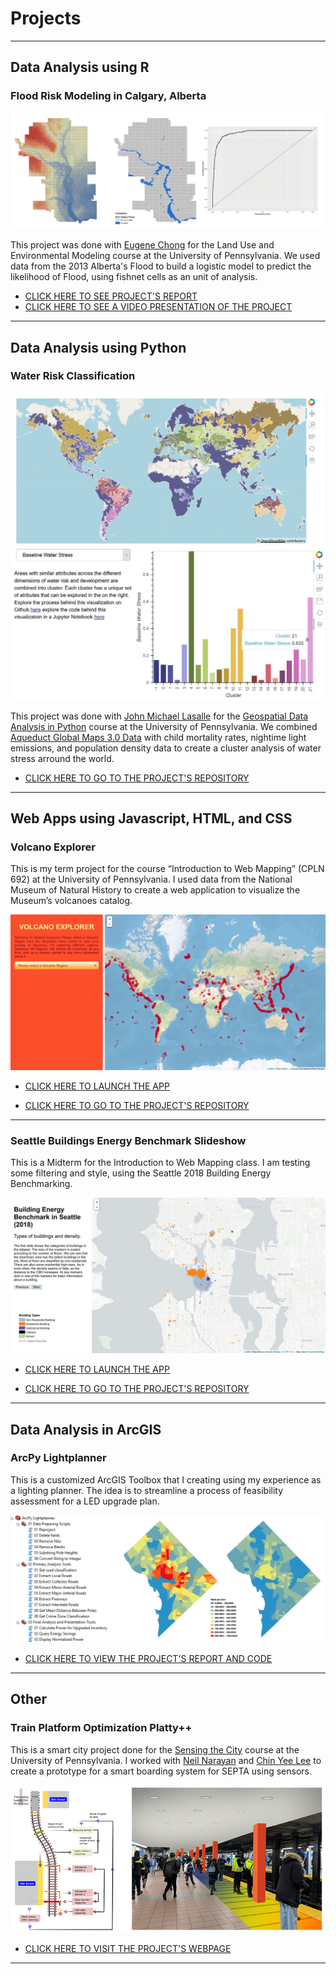 # Projects

---

## Data Analysis using R

### Flood Risk Modeling in Calgary, Alberta

<img src="images/flood_calgary.png?raw=true"/>

This project was done with [Eugene Chong](https://e-chong.github.io/ "Eugene") for the Land Use and Environmental Modeling course at the University of Pennsylvania. We used data from the 2013 Alberta's Flood to build a logistic model to predict the likelihood of Flood, using fishnet cells as an unit of analysis.

- [CLICK HERE TO SEE PROJECT'S REPORT](https://issuu.com/leonardoharth2018/docs/midterm_report "Flood modeling report")
- [CLICK HERE TO SEE A VIDEO PRESENTATION OF THE PROJECT](https://www.youtube.com/watch?v=VX-656yVWb8 "Flood modeling video")

---

## Data Analysis using Python

### Water Risk Classification

<img src="images/water_stress.JPG?raw=true"/>

This project was done with [John Michael Lasalle](https://www.linkedin.com/in/johnmichaellasalle/ "John Michael") for the [Geospatial Data Analysis in Python](https://github.com/MUSA-620-fall-2019 "MUSA 620") course at the University of Pennsylvania. We combined [Aqueduct Global Maps 3.0 Data](https://www.wri.org/resources/data-sets/aqueduct-global-maps-30-data "Aqueduct Maps") with child mortality rates, nightime light emissions, and population density data to create a cluster analysis of water stress arround the world.

- [CLICK HERE TO GO TO THE PROJECT'S REPOSITORY](https://github.com/leonardoharth/water-risk-classification "Water stress")

---

## Web Apps using Javascript, HTML, and CSS

### Volcano Explorer

This is my term project for the course “Introduction to Web Mapping” (CPLN 692) at the University of Pennsylvania. I used data from the National Museum of Natural History to create a web application to visualize the Museum’s volcanoes catalog.

<img src="images/Volcano_xp_thumb.JPG?raw=true"/>

- [CLICK HERE TO LAUNCH THE APP](https://leonardoharth.github.io/Harth_Leo_Javascript_Final/ "Volcano Explorer")

- [CLICK HERE TO GO TO THE PROJECT'S REPOSITORY](https://github.com/leonardoharth/Harth_Leo_Javascript_Final/ "Volcano Explorer Repo")

---

### Seattle Buildings Energy Benchmark Slideshow

This is a Midterm for the Introduction to Web Mapping class. I am testing some filtering and style, using the Seattle 2018 Building Energy Benchmarking.

<img src="images/seattle.JPG?raw=true"/>

- [CLICK HERE TO LAUNCH THE APP](https://leonardoharth.github.io/Harth_Leo_Midterm/ "Seattle Energy Benchmark")

- [CLICK HERE TO GO TO THE PROJECT'S REPOSITORY](https://github.com/leonardoharth/Harth_Leo_Midterm "Seattle Energy Benchmark Repo")

---

## Data Analysis in ArcGIS

### ArcPy Lightplanner

This is a customized ArcGIS Toolbox that I creating using my experience as a lighting planner. The idea is to streamline a process of feasibility assessment for a LED upgrade plan.

<img src="images/arcpy_light.png?raw=true"/>

- [CLICK HERE TO VIEW THE PROJECT'S REPORT AND CODE](https://issuu.com/leonardoharth2018/docs/harth_leonardo_finalproject "ArcPy Light")

---

## Other

### Train Platform Optimization Platty++

This is a smart city project done for the [Sensing the City](http://www.sensingthecity.com/ "Sensing") course at the University of Pennsylvania. I worked with [Neil Narayan](https://www.linkedin.com/in/neil-reid-narayan/ "Neil") and [Chin Yee Lee](https://www.linkedin.com/in/chin-yee-lee-65383a165/ "Chin") to create a prototype for a smart boarding system for SEPTA using sensors.

<img src="images/platty.png?raw=true"/>

- [CLICK HERE TO VISIT THE PROJECT'S WEBPAGE](http://www.sensingthecity.com/train-platform-optimization-platy/ "Platty++")

---
